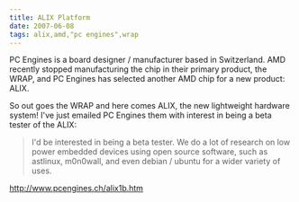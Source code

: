 ```yaml
---
title: ALIX Platform
date: 2007-06-08
tags: alix,amd,"pc engines",wrap
---
```

PC Engines is a board designer / manufacturer based in Switzerland. AMD recently stopped manufacturing the chip in their primary product, the WRAP, and PC Engines has selected another AMD chip for a new product: ALIX.

So out goes the WRAP and here comes ALIX, the new lightweight hardware system! I've just emailed PC Engines them with interest in being a beta tester of the ALIX:

<blockquote>I'd be interested in being a beta tester. We do a lot of research on low power embedded devices using open source software, such as astlinux, m0n0wall, and even debian / ubuntu for a wider variety of uses. </blockquote>

<a href="http://www.pcengines.ch/alix1b.htm">http://www.pcengines.ch/alix1b.htm</a>

